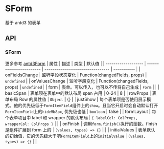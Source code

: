 # SForm

基于 antd3 的表单

<code src='./Example1'></code>

## API

### SForm

更多参考 [antd3Form](https://3x.ant.design/components/form-cn/)
| 属性 | 描述 | 类型 | 默认值 |
| ------------------- | ------------------------ | --------------------------------- | ----------- |
| onFieldsChange | 监听字段状态变化 | Function(changedFields, props) | `undefined` |
| onValuesChange | 监听字段变化 | Function(changedFields, props) | `undefined` |
| form | 表单。可以传入，也可以不传将自己生成 | `Form` | |
| basicSpan | 表单项在表单中的默认布局 span 占用 | 0-24 | 8 |
| rowProps | 表单布局 Row 的属性值 | `Object` | {} |
| justShow | 每个表单项是否使用展示模式。他的优先级低于`FormItemField`组件上的`show`。且当它开启时会自动默认打开`FormItemField`上的`hideMb8px`, 优先级也低 | `boolean` | false |
| formLayout | 每个表单项目中 label 和 wrapper 的默认布局 | `{ labelCol: ColProps, wrapperCol: ColProps }` | |
| onFinish | 调用`form.finish()`执行的函数。finish 是组件扩展到 form 上的 | `(values, types) => {}` | |
| initialValues | 表单默认的初始值，它的优先级大于吧`FormItemField`上的`initialValue` | `(values, types) => {}` | |
